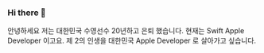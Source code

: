 ### Hi there 👋
안녕하세요
저는 대한민국 수영선수 20년하고 은퇴 했습니다. 
현재는 Swift Apple Developer 이고요. 
제 2의 인생을 대한민국 Apple Developer 로 살아가고 싶습니다.

<!--
**moolnam/moolnam** is a ✨ _special_ ✨ repository because its `README.md` (this file) appears on your GitHub profile.

Here are some ideas to get you started:

- 🔭 I’m currently working on ...
- 🌱 I’m currently learning ...
- 👯 I’m looking to collaborate on ...
- 🤔 I’m looking for help with ...
- 💬 Ask me about ...
- 📫 How to reach me: ...
- 😄 Pronouns: ...
- ⚡ Fun fact: ...
-->
